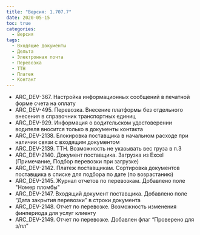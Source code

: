 ```yaml
---
title: "Версия: 1.707.7"
date: 2020-05-15
toc: true
categories:
  - Версия
tags:
  - Входящие документы
  - Дельта
  - Электронная почта
  - Перевозка
  - ТТН
  - Платеж
  - Контакт
---
```


-   ARC_DEV-367. Настройка информационных сообщений в печатной форме счета на оплату
-   ARC_DEV-495. Перевозка. Внесение платформы без отдельного внесения в справочник транспортных единиц
-   ARC_DEV-929. Информация о водительском удостоверении водителя вносится только в документы контакта
-   ARC_DEV-2138. Блокировка поставщика в начальном расходе при наличии связи с входящим документом
-   ARC_DEV-2139. ТТН. Возможность не указывать вес груза в п.3
-   ARC_DEV-2140. Документ поставщика. Загрузка из Excel (Примечание, Подбор перевозки при загрузке)
-   ARC_DEV-2142. Платеж поставщикам. Сортировка документов поставщика в списке для подбора по дате (по возрастанию)
-   ARC_DEV-2145. Журнал отчетов по перевозкам. Добавлено поле "Номер пломбы"
-   ARC_DEV-2147. Входящий документ поставщика. Добавлено поле “Дата закрытия перевозки” в строки документа
-   ARC_DEV-2148. Отчет по перевозке. Возможность изменения финпериода для услуг клиенту
-   ARC_DEV-2149. Отчет по перевозке. Добавлен флаг “Проверено для з/пл”

